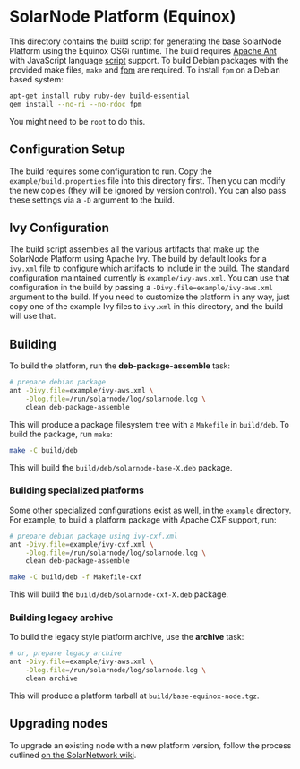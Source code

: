 # SolarNode Platform (Equinox)

This directory contains the build script for generating the base SolarNode
Platform using the Equinox OSGi runtime. The build requires [Apache Ant][ant]
with JavaScript language [script][ant-script] support. To build Debian packages
with the provided make files, `make` and [fpm][fpm] are required. To install 
`fpm` on a Debian based system:

```sh
apt-get install ruby ruby-dev build-essential
gem install --no-ri --no-rdoc fpm
```

You might need to be `root` to do this.

## Configuration Setup

The build requires some configuration to run. Copy the `example/build.properties`
file into this directory first. Then you can modify the new copies (they will be
ignored by version control). You can also pass these settings via a `-D` argument
to the build.

## Ivy Configuration

The build script assembles all the various artifacts that make up the SolarNode
Platform using Apache Ivy. The build by default looks for a `ivy.xml` file to
configure which artifacts to include in the build. The standard configuration 
maintained currently is `example/ivy-aws.xml`. You can use that configuration in 
the build by passing a `-Divy.file=example/ivy-aws.xml` argument to the build.
If you need to customize the platform in any way, just copy one of the example Ivy
files to `ivy.xml` in this directory, and the build will use that. 

## Building

To build the platform, run the **deb-package-assemble** task:

```sh
# prepare debian package
ant -Divy.file=example/ivy-aws.xml \
	-Dlog.file=/run/solarnode/log/solarnode.log \
	clean deb-package-assemble

```

This will produce a package filesystem tree with a `Makefile` in `build/deb`.
To build the package, run `make`:

```sh
make -C build/deb
```

This will build the `build/deb/solarnode-base-X.deb` package.

### Building specialized platforms

Some other specialized configurations exist as well, in the `example` directory.
For example, to build a platform package with Apache CXF support, run:

```sh
# prepare debian package using ivy-cxf.xml
ant -Divy.file=example/ivy-cxf.xml \
	-Dlog.file=/run/solarnode/log/solarnode.log \
	clean deb-package-assemble

make -C build/deb -f Makefile-cxf
```

This will build the `build/deb/solarnode-cxf-X.deb` package.

### Building legacy archive

To build the legacy style platform archive, use the **archive** task:

```sh
# or, prepare legacy archive
ant -Divy.file=example/ivy-aws.xml \
	-Dlog.file=/run/solarnode/log/solarnode.log \
	clean archive
```
	
This will produce a platform tarball at `build/base-equinox-node.tgz`.

## Upgrading nodes

To upgrade an existing node with a new platform version, follow the process
outlined [on the SolarNetwork wiki][upgrade].

 
[ant]: https://ant.apache.org/
[ant-script]: https://ant.apache.org/manual/Tasks/script.html
[fpm]: https://github.com/jordansissel/fpm
[upgrade]: https://github.com/SolarNetwork/solarnetwork/wiki/SolarNode-Manual-Platform-Update
 
